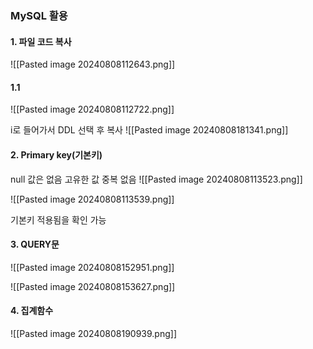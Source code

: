 
### MySQL 활용

#### 1. 파일 코드 복사
![[Pasted image 20240808112643.png]]

#### 1.1
![[Pasted image 20240808112722.png]]

i로 들어가서 DDL 선택 후 복사
![[Pasted image 20240808181341.png]]





#### 2. Primary key(기본키)
null 값은 없음
고유한 값
중복 없음
![[Pasted image 20240808113523.png]]

![[Pasted image 20240808113539.png]]

기본키 적용됨을 확인 가능






#### 3. QUERY문
![[Pasted image 20240808152951.png]]


![[Pasted image 20240808153627.png]]
#### 4. 집계함수
![[Pasted image 20240808190939.png]]